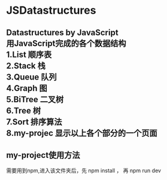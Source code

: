 # JSDatastructures
Datastructures by JavaScript  
用JavaScript完成的各个数据结构  
1.List 顺序表  
2.Stack 栈  
3.Queue 队列  
4.Graph 图  
5.BiTree 二叉树  
6.Tree 树  
7.Sort 排序算法  
8.my-projec 显示以上各个部分的一个页面  
---  
## my-project使用方法  
需要用到npm,进入该文件夹后，先 npm install ， 再 npm run dev

